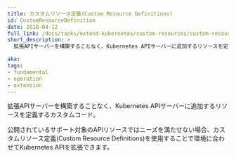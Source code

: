 ```yaml
---
title: カスタムリソース定義(Custom Resource Definitions)
id: CustomResourceDefinition
date: 2018-04-12
full_link: /docs/tasks/extend-kubernetes/custom-resources/custom-resource-definitions/
short_description: >
  拡張APIサーバーを構築することなく、Kubernetes APIサーバーに追加するリソースを定義するカスタムコードです。

aka: 
tags:
- fundamental
- operation
- extension
---
```

  拡張APIサーバーを構築することなく、Kubernetes APIサーバーに追加するリソースを定義するカスタムコード。

<!--more-->

公開されているサポート対象のAPIリソースではニーズを満たせない場合、カスタムリソース定義(Custom Resource Definitions)を使用することで環境に合わせてKubernetes APIを拡張できます。
